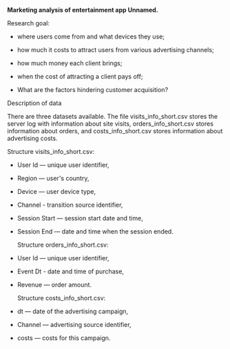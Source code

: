 ﻿<b>Marketing analysis of entertainment app Unnamed.</b> <p>
Research goal:<p>
- where users come from and what devices they use;<p>
- how much it costs to attract users from various advertising channels;<p>
- how much money each client brings;<p>
- when the cost of attracting a client pays off;<p>
- What are the factors hindering customer acquisition?

Description of data<p>
There are three datasets available. The file visits_info_short.csv stores the server log with information about site visits, orders_info_short.csv stores information about orders, and costs_info_short.csv stores information about advertising costs.<p>
Structure visits_info_short.csv:<p>
- User Id — unique user identifier,<p>
- Region — user's country,<p>
- Device — user device type,<p>
- Channel - transition source identifier,<p>
- Session Start — session start date and time,<p>
- Session End — date and time when the session ended.<p>
Structure orders_info_short.csv:<p>
- User Id — unique user identifier,<p>
- Event Dt - date and time of purchase,<p>
- Revenue — order amount.<p>
Structure costs_info_short.csv:<p>
- dt — date of the advertising campaign,<p>
- Channel — advertising source identifier,<p>
- costs — costs for this campaign.
